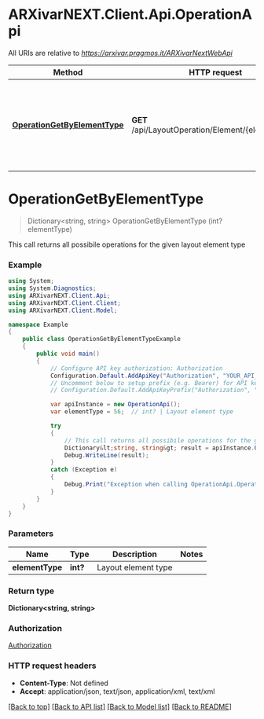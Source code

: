 # ARXivarNEXT.Client.Api.OperationApi

All URIs are relative to *https://arxivar.pragmos.it/ARXivarNextWebApi*

Method | HTTP request | Description
------------- | ------------- | -------------
[**OperationGetByElementType**](OperationApi.md#operationgetbyelementtype) | **GET** /api/LayoutOperation/Element/{elementType} | This call returns all possibile operations for the given layout element type


<a name="operationgetbyelementtype"></a>
# **OperationGetByElementType**
> Dictionary<string, string> OperationGetByElementType (int? elementType)

This call returns all possibile operations for the given layout element type

### Example
```csharp
using System;
using System.Diagnostics;
using ARXivarNEXT.Client.Api;
using ARXivarNEXT.Client.Client;
using ARXivarNEXT.Client.Model;

namespace Example
{
    public class OperationGetByElementTypeExample
    {
        public void main()
        {
            // Configure API key authorization: Authorization
            Configuration.Default.AddApiKey("Authorization", "YOUR_API_KEY");
            // Uncomment below to setup prefix (e.g. Bearer) for API key, if needed
            // Configuration.Default.AddApiKeyPrefix("Authorization", "Bearer");

            var apiInstance = new OperationApi();
            var elementType = 56;  // int? | Layout element type

            try
            {
                // This call returns all possibile operations for the given layout element type
                Dictionary&lt;string, string&gt; result = apiInstance.OperationGetByElementType(elementType);
                Debug.WriteLine(result);
            }
            catch (Exception e)
            {
                Debug.Print("Exception when calling OperationApi.OperationGetByElementType: " + e.Message );
            }
        }
    }
}
```

### Parameters

Name | Type | Description  | Notes
------------- | ------------- | ------------- | -------------
 **elementType** | **int?**| Layout element type | 

### Return type

**Dictionary<string, string>**

### Authorization

[Authorization](../README.md#Authorization)

### HTTP request headers

 - **Content-Type**: Not defined
 - **Accept**: application/json, text/json, application/xml, text/xml

[[Back to top]](#) [[Back to API list]](../README.md#documentation-for-api-endpoints) [[Back to Model list]](../README.md#documentation-for-models) [[Back to README]](../README.md)

